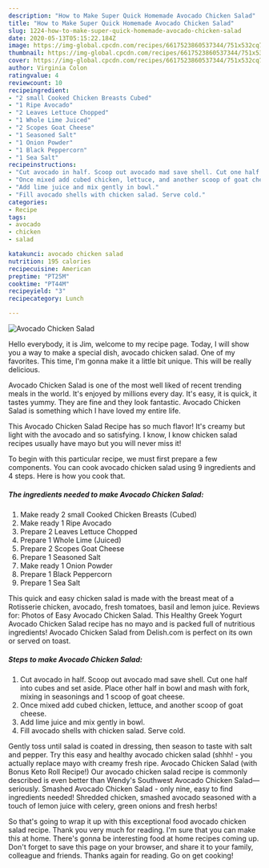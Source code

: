 ```yaml
---
description: "How to Make Super Quick Homemade Avocado Chicken Salad"
title: "How to Make Super Quick Homemade Avocado Chicken Salad"
slug: 1224-how-to-make-super-quick-homemade-avocado-chicken-salad
date: 2020-05-13T05:15:22.184Z
image: https://img-global.cpcdn.com/recipes/6617523860537344/751x532cq70/avocado-chicken-salad-recipe-main-photo.jpg
thumbnail: https://img-global.cpcdn.com/recipes/6617523860537344/751x532cq70/avocado-chicken-salad-recipe-main-photo.jpg
cover: https://img-global.cpcdn.com/recipes/6617523860537344/751x532cq70/avocado-chicken-salad-recipe-main-photo.jpg
author: Virginia Colon
ratingvalue: 4
reviewcount: 10
recipeingredient:
- "2 small Cooked Chicken Breasts Cubed"
- "1 Ripe Avocado"
- "2 Leaves Lettuce Chopped"
- "1 Whole Lime Juiced"
- "2 Scopes Goat Cheese"
- "1 Seasoned Salt"
- "1 Onion Powder"
- "1 Black Peppercorn"
- "1 Sea Salt"
recipeinstructions:
- "Cut avocado in half. Scoop out avocado mad save shell. Cut one half into cubes and set aside. Place other half in bowl and mash with fork, mixing in seasonings and 1 scoop of goat cheese."
- "Once mixed add cubed chicken, lettuce, and another scoop of goat cheese."
- "Add lime juice and mix gently in bowl."
- "Fill avocado shells with chicken salad. Serve cold."
categories:
- Recipe
tags:
- avocado
- chicken
- salad

katakunci: avocado chicken salad 
nutrition: 195 calories
recipecuisine: American
preptime: "PT25M"
cooktime: "PT44M"
recipeyield: "3"
recipecategory: Lunch

---
```



![Avocado Chicken Salad](https://img-global.cpcdn.com/recipes/6617523860537344/751x532cq70/avocado-chicken-salad-recipe-main-photo.jpg)

Hello everybody, it is Jim, welcome to my recipe page. Today, I will show you a way to make a special dish, avocado chicken salad. One of my favorites. This time, I'm gonna make it a little bit unique. This will be really delicious.

Avocado Chicken Salad is one of the most well liked of recent trending meals in the world. It's enjoyed by millions every day. It's easy, it is quick, it tastes yummy. They are fine and they look fantastic. Avocado Chicken Salad is something which I have loved my entire life.

This Avocado Chicken Salad Recipe has so much flavor! It&#39;s creamy but light with the avocado and so satisfying. I know, I know chicken salad recipes usually have mayo but you will never miss it!


To begin with this particular recipe, we must first prepare a few components. You can cook avocado chicken salad using 9 ingredients and 4 steps. Here is how you cook that.

<!--inarticleads1-->

##### The ingredients needed to make Avocado Chicken Salad:

1. Make ready 2 small Cooked Chicken Breasts (Cubed)
1. Make ready 1 Ripe Avocado
1. Prepare 2 Leaves Lettuce Chopped
1. Prepare 1 Whole Lime (Juiced)
1. Prepare 2 Scopes Goat Cheese
1. Prepare 1 Seasoned Salt
1. Make ready 1 Onion Powder
1. Prepare 1 Black Peppercorn
1. Prepare 1 Sea Salt


This quick and easy chicken salad is made with the breast meat of a Rotisserie chicken, avocado, fresh tomatoes, basil and lemon juice. Reviews for: Photos of Easy Avocado Chicken Salad. This Healthy Greek Yogurt Avocado Chicken Salad recipe has no mayo and is packed full of nutritious ingredients! Avocado Chicken Salad from Delish.com is perfect on its own or served on toast. 

<!--inarticleads2-->

##### Steps to make Avocado Chicken Salad:

1. Cut avocado in half. Scoop out avocado mad save shell. Cut one half into cubes and set aside. Place other half in bowl and mash with fork, mixing in seasonings and 1 scoop of goat cheese.
1. Once mixed add cubed chicken, lettuce, and another scoop of goat cheese.
1. Add lime juice and mix gently in bowl.
1. Fill avocado shells with chicken salad. Serve cold.


Gently toss until salad is coated in dressing, then season to taste with salt and pepper. Try this easy and healthy avocado chicken salad (shhh! - you actually replace mayo with creamy fresh ripe. Avocado Chicken Salad (with Bonus Keto Roll Recipe!) Our avocado chicken salad recipe is commonly described is even better than Wendy&#39;s Southwest Avocado Chicken Salad—seriously. Smashed Avocado Chicken Salad - only nine, easy to find ingredients needed! Shredded chicken, smashed avocado seasoned with a touch of lemon juice with celery, green onions and fresh herbs! 

So that's going to wrap it up with this exceptional food avocado chicken salad recipe. Thank you very much for reading. I'm sure that you can make this at home. There's gonna be interesting food at home recipes coming up. Don't forget to save this page on your browser, and share it to your family, colleague and friends. Thanks again for reading. Go on get cooking!
